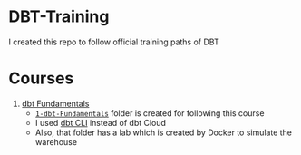 # DBT-Training
I created this repo to follow official training paths of DBT


# Courses

1.  [dbt Fundamentals](https://courses.getdbt.com/courses/fundamentals)
    - [`1-dbt-Fundamentals`](./1-dbt-Fundamentals/) folder is created for following this course
    - I used [dbt CLI](https://docs.getdbt.com/dbt-cli/install/overview) instead of dbt Cloud
    - Also, that folder has a lab which is created by Docker to simulate the warehouse
